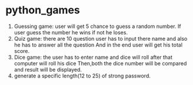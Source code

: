 # python_games
1. Guessing game: user will get 5 chance to guess a random number.
If user guess the number he wins if not he loses.
2. Quiz game: there are 10 question user has to input
 there name and also he has to answer all the question 
And in the end user will get his total score.
3. Dice game: the user has to enter name and dice will roll 
after that computer will roll his dice 
Then,both the dice number will be compared and result will be displayed.
4. generate a specific length(12 to 25) of strong password. 
